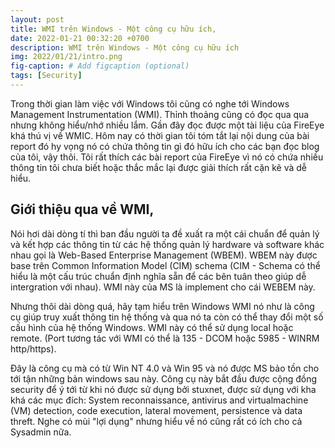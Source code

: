 ```yaml
---
layout: post
title: WMI trên Windows - Một công cụ hữu ích,
date: 2022-01-21 00:32:20 +0700
description: WMI trên Windows - Một công cụ hữu ích
img: 2022/01/21/intro.png
fig-caption: # Add figcaption (optional)
tags: [Security]
---
```


Trong thời gian làm việc với Windows tôi cũng có nghe tới Windows Management Instrumentation (WMI). Thỉnh thoảng cũng có đọc qua qua nhưng không hiểu/nhớ nhiều lắm. Gần đây đọc được một tài liệu của FireEye khá thú vị về WMIC. Hôm nay có thời gian tôi tóm tắt lại nội dung của bài report đó hy vọng nó có chứa thông tin gì đó hữu ích cho các bạn đọc blog của tôi, vậy thôi. Tôi rất thích các bài report của FireEye vì nó có chứa nhiều thông tin tôi chưa biết hoặc thắc mắc lại được giải thích rất cặn kẽ và dễ hiểu.

## Giới thiệu qua về WMI,

Nói hơi dài dòng tí thì ban đầu người ta đề xuất ra một cái chuẩn để quản lý và kết hợp các thông tin từ các hệ thống quản lý hardware và software khác nhau gọi là Web-Based Enterprise Management (WBEM). WBEM này được base trên Common Information Model (CIM) schema (CIM - Schema có thể hiểu là một cấu trúc chuẩn định nghĩa sẵn để các bên tuân theo giúp dễ intergration với nhau). WMI này của MS là implement cho cái WEBEM này.

Nhưng thôi dài dòng quá, hãy tạm hiểu trên Windows WMI nó như là công cụ giúp truy xuất thông tin hệ thống và qua nó ta còn có thể thay đổi một số cấu hình của hệ thống Windows. WMI này có thể sử dụng local hoặc remote. (Port tương tác với WMI có thể là 135 - DCOM hoặc 5985 - WINRM http/https).

Đây là công cụ mà có từ Win NT 4.0 và Win 95 và nó được MS bảo tồn cho tới tận những bản windows sau này. Công cụ này bắt đầu được cộng đồng security để ý tới từ khi nó được sử dụng bởi stuxnet, được sử dụng với kha khá các mục đích: System reconnaissance, antivirus and virtualmachine (VM) detection, code execution, lateral movement, persistence và data threft. Nghe có mùi "lợi dụng" nhưng hiểu về nó cũng rất có ích cho cả Sysadmin nữa.





